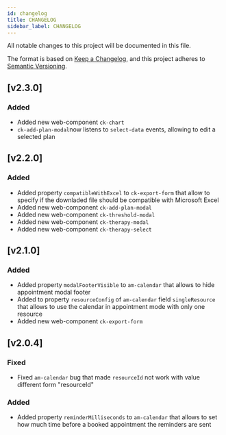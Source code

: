 ```yaml
---
id: changelog
title: CHANGELOG
sidebar_label: CHANGELOG
---
```

All notable changes to this project will be documented in this file.

The format is based on [Keep a Changelog](https://keepachangelog.com/en/1.0.0/),
and this project adheres to [Semantic Versioning](https://semver.org/spec/v2.0.0.html).
## [v2.3.0]
### Added
- Added new web-component `ck-chart`
- `ck-add-plan-modal`now listens to `select-data` events, allowing to edit a selected plan
## [v2.2.0]
### Added
- Added property `compatibleWithExcel` to `ck-export-form` that allow to specify if the downladed file should be compatible with Microsoft Excel
- Added new web-component `ck-add-plan-modal`
- Added new web-component `ck-threshold-modal`
- Added new web-component `ck-therapy-modal`
- Added new web-component `ck-therapy-select`

## [v2.1.0]
### Added

- Added property `modalFooterVisible` to `am-calendar` that allows to hide appointment modal footer
- Added to property `resourceConfig` of `am-calendar` field `singleResource` that allows to use the calendar in appointment mode with only one resource
- Added new web-component `ck-export-form`

## [v2.0.4]
### Fixed

- Fixed `am-calendar` bug that made `resourceId` not work with value different form "resourceId"
### Added

- Added property `reminderMilliseconds` to `am-calendar` that allows to set how much time before a booked appointment the reminders are sent
